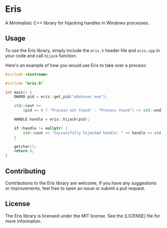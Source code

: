 # Eris
A Minimalisic C++ library for hijacking handles in Windows processes.

## Usage
To use the Eris library, simply include the `eris.h` header file and `eris.cpp` in your code and call `hijack` function.

Here's an example of how you would use Eris to take over a process:
```cpp
#include <iostream>

#include "eris.h"

int main() {
    DWORD pid = eris::get_pid("whatever.exe");

    std::cout << 
        (pid == 0 ? "Process not found" : "Process found") << std::endl;

    HANDLE handle = eris::hijack(pid);

    if (handle != nullptr) {
        std::cout << "Successfully hijacked handle: " << handle << std::endl;
    }

    getchar();
    return 0;
}
```

## Contributing
Contributions to the Eris library are welcome, If you have any suggestions or improvements, feel free to open an issue or submit a pull request.

## License
The Eris library is licensed under the MIT license. See the [LICENSE] file for more information.